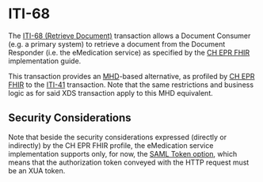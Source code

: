 # ITI-68

The [ITI-68 (Retrieve Document)](https://fhir.ch/ig/ch-epr-fhir/iti-68.html) transaction allows a Document Consumer (e.g. a primary system) to retrieve a document from the Document Responder (i.e. the eMedication service) as specified by the [CH EPR FHIR](https://fhir.ch/ig/ch-epr-fhir/index.html) implementation guide.

This transaction provides an [MHD](https://profiles.ihe.net/ITI/MHD/index.html)-based alternative, as profiled by [CH EPR FHIR](https://fhir.ch/ig/ch-epr-fhir/index.html) to the [ITI-41](iti41.html) transaction. Note that the same restrictions and business logic as for said XDS transaction apply to this MHD equivalent.

## Security Considerations

Note that beside the security considerations expressed (directly or indirectly) by the CH EPR FHIR profile, the eMedication service implementation supports only, for now, the [SAML Token option](https://profiles.ihe.net/ITI/IUA/#342-iua-actor-options), which means that the authorization token conveyed with the HTTP request must be an XUA token.
